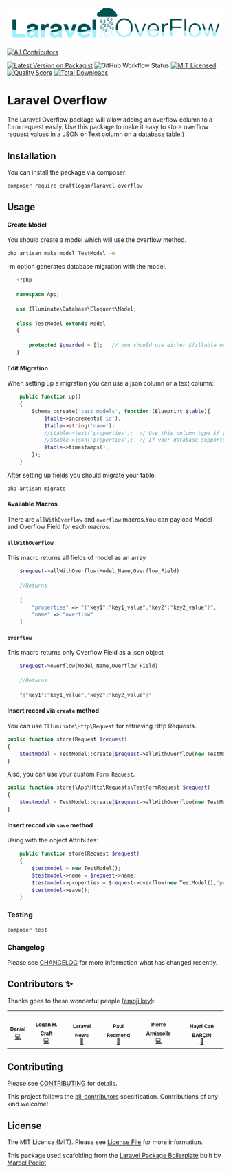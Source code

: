 ![Laravel Overflow Logo](https://raw.githubusercontent.com/CraftLogan/Laravel-Overflow/master/Laravel%20Overflow.png#logo)
<!-- ALL-CONTRIBUTORS-BADGE:START - Do not remove or modify this section -->
[![All Contributors](https://img.shields.io/badge/all_contributors-6-orange.svg?style=flat-square)](#contributors-)
<!-- ALL-CONTRIBUTORS-BADGE:END -->


[![Latest Version on Packagist](https://img.shields.io/packagist/v/craftlogan/laravel-overflow.svg?style=flat-square)](https://packagist.org/packages/craftlogan/laravel-overflow)
![GitHub Workflow Status](https://img.shields.io/github/workflow/status/spatie/laravel-responsecache/run-tests?label=tests)
[![MIT Licensed](https://img.shields.io/badge/license-MIT-brightgreen.svg?style=flat-square)](LICENSE.md)
[![Quality Score](https://img.shields.io/scrutinizer/g/craftlogan/laravel-overflow.svg?style=flat-square)](https://scrutinizer-ci.com/g/craftlogan/laravel-overflow)
[![Total Downloads](https://img.shields.io/packagist/dt/craftlogan/laravel-overflow.svg?style=flat-square)](https://packagist.org/packages/craftlogan/laravel-overflow)

# Laravel Overflow

The Laravel Overflow package will allow adding an overflow column to a form request easily. Use this package to make it easy to store overflow request values in a JSON or Text column on a database table:)
## Installation

You can install the package via composer:

```bash
composer require craftlogan/laravel-overflow
```

## Usage

#### Create Model

You should create a model which will use the overflow method.
```bash
php artisan make:model TestModel -m
```
-m option generates database migration with the model.

``` php
   <?php
   
   namespace App;
   
   use Illuminate\Database\Eloquent\Model;
   
   class TestModel extends Model
   {
     
       protected $guarded = [];   // you should use either $fillable or $guarded
   }

```

#### Edit Migration

When setting up a migration you can use a json column or a text column:

``` php
    public function up()
    {
        Schema::create('test_models', function (Blueprint $table){
            $table->increments('id');
            $table->string('name');
            //$table->text('properties');  // Use this column type if you are using sqlite or a mysql version less than 5.7
            //$table->json('properties');  // If your database supports json then I would recommend using the json column
            $table->timestamps();
        });
    }

```
After setting up fields you should migrate your table.
```bash
php artisan migrate
```

#### Available Macros
There are `allWithOverflow` and `overflow` macros.You can payload Model and Overflow Field for each macros.

#### `allWithOverflow`
This macro returns all fields of model as an array
``` php
    $request->allWithOverflow(Model_Name,Overflow_Field)
    
    //Returns

    [
        "properties" => "{"key1":"key1_value","key2":"key2_value"}",
        "name" => "overflow"
    ]
```

#### `overflow`
This macro returns only Overflow Field as a json object
``` php
    $request->overflow(Model_Name,Overflow_Field)

    //Returns

    "{"key1":"key1_value","key2":"key2_value"}"
```

#### Insert record via ``create`` method

You can use `Illuminate\Http\Request` for retrieving Http Requests.

``` php
public function store(Request $request)
{
    $testmodel = TestModel::create($request->allWithOverflow(new TestModel(),'properties'));
}
```
Also, you can use your custom `Form Request`.

``` php
public function store(\App\Http\Requests\TestFormRequest $request)
{
    $testmodel = TestModel::create($request->allWithOverflow(new TestModel(),'properties'));
}
```
#### Insert record via ``save`` method

Using with the object Attributes:

``` php
    public function store(Request $request)
    {
        $testmodel = new TestModel();
        $testmodel->name = $request->name;
        $testmodel->properties = $request->overflow(new TestModel(),'properties');
        $testmodel->save();
    }   
```

### Testing

``` bash
composer test
```

### Changelog

Please see [CHANGELOG](CHANGELOG.md) for more information what has changed recently.


## Contributors ✨

Thanks goes to these wonderful people ([emoji key](https://allcontributors.org/docs/en/emoji-key)):

<!-- ALL-CONTRIBUTORS-LIST:START - Do not remove or modify this section -->
<!-- prettier-ignore-start -->
<!-- markdownlint-disable -->
<table>
  <tr>
    <td align="center"><a href="https://github.com/DanielGilB"><img src="https://avatars0.githubusercontent.com/u/32772927?v=4" width="100px;" alt=""/><br /><sub><b>Daniel</b></sub></a><br /><a href="https://github.com/CraftLogan/Laravel-Overflow/commits?author=DanielGilB" title="Code">💻</a></td>
    <td align="center"><a href="https://logancraft.dev"><img src="https://avatars0.githubusercontent.com/u/10950466?v=4" width="100px;" alt=""/><br /><sub><b>Logan H. Craft</b></sub></a><br /><a href="https://github.com/CraftLogan/Laravel-Overflow/commits?author=CraftLogan" title="Code">💻</a></td>
    <td align="center"><a href="https://laravel-news.com"><img src="https://avatars0.githubusercontent.com/u/6818566?v=4" width="100px;" alt=""/><br /><sub><b>Laravel News</b></sub></a><br /><a href="#blog-laravelnews" title="Blogposts">📝</a></td>
    <td align="center"><a href="https://twitter.com/paulredmond"><img src="https://avatars3.githubusercontent.com/u/177773?v=4" width="100px;" alt=""/><br /><sub><b>Paul Redmond</b></sub></a><br /><a href="#blog-paulredmond" title="Blogposts">📝</a></td>
    <td align="center"><a href="http://pierrearnissolle.com"><img src="https://avatars0.githubusercontent.com/u/5046159?v=4" width="100px;" alt=""/><br /><sub><b>Pierre Arnissolle</b></sub></a><br /><a href="https://github.com/CraftLogan/Laravel-Overflow/commits?author=parnissolle" title="Code">💻</a></td>
    <td align="center"><a href="https://www.linkedin.com/in/hayricanbarcin/"><img src="https://avatars2.githubusercontent.com/u/17090831?v=4" width="100px;" alt=""/><br /><sub><b>Hayri Can BARÇIN</b></sub></a><br /><a href="https://github.com/CraftLogan/Laravel-Overflow/commits?author=HayriCan" title="Documentation">📖</a></td>
  </tr>
</table>

<!-- markdownlint-enable -->
<!-- prettier-ignore-end -->
<!-- ALL-CONTRIBUTORS-LIST:END -->


## Contributing

Please see [CONTRIBUTING](CONTRIBUTING.md) for details.

This project follows the [all-contributors](https://github.com/all-contributors/all-contributors) specification. Contributions of any kind welcome!

## License

The MIT License (MIT). Please see [License File](LICENSE.md) for more information.


This package used scafolding from the [Laravel Package Boilerplate](https://laravelpackageboilerplate.com) built by [Marcel Pociot](https://twitter.com/marcelpociot)
